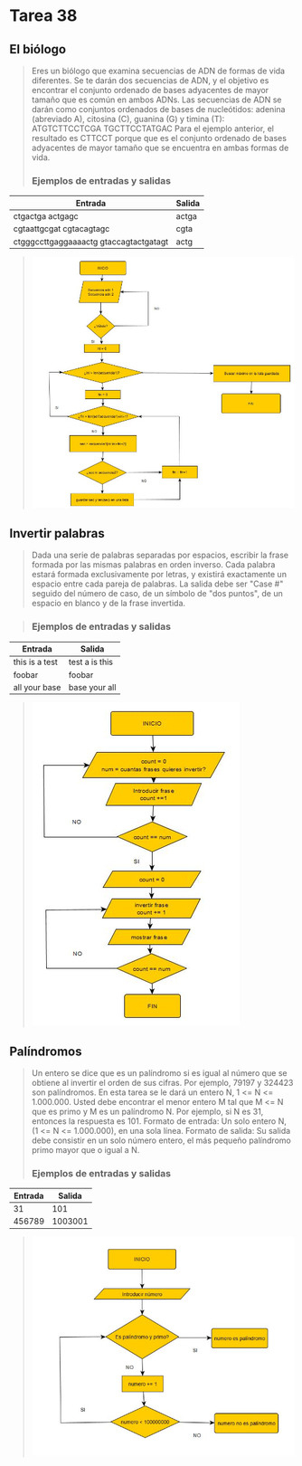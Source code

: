# Tarea 38
## El biólogo
>Eres un biólogo que examina secuencias de ADN de formas de vida diferentes. Se te darán dos secuencias de ADN,
y el objetivo es encontrar el conjunto ordenado de bases adyacentes de mayor tamaño que es común en ambos ADNs.
Las secuencias de ADN se darán como conjuntos ordenados de bases de nucleótidos: adenina (abreviado A), citosina (C),
guanina (G) y timina (T):
>ATGTCTTCCTCGA TGCTTCCTATGAC
Para el ejemplo anterior, el resultado es CTTCCT porque que es el conjunto ordenado de bases adyacentes de mayor tamaño
 que se encuentra en ambas formas de vida.
>### Ejemplos de entradas y salidas

| Entrada      | Salida |
| ----------- | ----------- |
| ctgactga actgagc      | actga       |
| cgtaattgcgat cgtacagtagc   | cgta        | 
| ctgggccttgaggaaaactg gtaccagtactgatagt   | actg        |


>![imagen_etl](tarea38_el_biologo.JPG)

## Invertir palabras
>Dada una serie de palabras separadas por espacios, escribir la frase formada por las mismas palabras en orden inverso.
Cada palabra estará formada exclusivamente por letras, y existirá exactamente un espacio entre cada pareja de palabras.
La salida debe ser "Case #" seguido del número de caso, de un símbolo de "dos puntos", de un espacio en blanco
y de la frase invertida.

>### Ejemplos de entradas y salidas
| Entrada      | Salida |
| ----------- | ----------- |
| this is a test      | test a is this       |
| foobar  | foobar   | 
| all your base  | base your all   |

>![imagen_etl](tarea38_invertirpalabras.JPG)
 

## Palíndromos
>Un entero se dice que es un palíndromo si es igual al número que se obtiene al invertir el orden de sus cifras.
Por ejemplo, 79197 y 324423 son palíndromos. En esta tarea se le dará un entero N, 1 <= N <= 1.000.000.
Usted debe encontrar el menor entero M tal que M <= N que es primo y M es un palíndromo N.
Por ejemplo, si N es 31, entonces la respuesta es 101.
Formato de entrada:
Un solo entero N, (1 <= N <= 1.000.000), en una sola línea.
Formato de salida:
Su salida debe consistir en un solo número entero, el más pequeño palíndromo primo mayor que o igual a N.
>### Ejemplos de entradas y salidas

| Entrada      | Salida |
| ----------- | ----------- |
| 31      | 101       |
| 456789  | 1003001   |

>![imagen_etl](tarea38_palindromo.JPG)
 